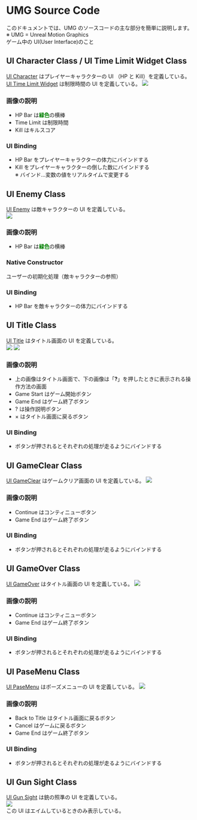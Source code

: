 # UMG Source Code

このドキュメントでは、UMG のソースコードの主な部分を簡単に説明します。  
※ UMG = Unreal Motion Graphics  
ゲーム中の UI(User Interface)のこと

## UI Character Class / UI Time Limit Widget Class

[UI Character](/GUNMAN/Source/GUNMAN/UMG/UICharacter.cpp) はプレイヤーキャラクターの UI （HP と Kill）を定義している。  
[UI Time Limit Widget](/GUNMAN/Source/GUNMAN/UMG/UITimeLimitWidget.cpp) は制限時間の UI を定義している。
![](Images/UI_Character.png)

### 画像の説明

- HP Bar は<span style="color: green">**緑色**</span>の横棒
- Time Limit は制限時間
- Kill はキルスコア

### UI Binding

- HP Bar をプレイヤーキャラクターの体力にバインドする
- Kill をプレイヤーキャラクターの倒した数にバインドする  
  ※ バインド...変数の値をリアルタイムで変更する

## UI Enemy Class

[UI Enemy](/GUNMAN/Source/GUNMAN/UMG/UIEnemy.cpp) は敵キャラクターの UI を定義している。  
![](Images/UI_Enemy.png)

### 画像の説明

- HP Bar は<span style="color: green">**緑色**</span>の横棒

### Native Constructor

ユーザーの初期化処理（敵キャラクターの参照）

### UI Binding

- HP Bar を敵キャラクターの体力にバインドする

## UI Title Class

[UI Title](/GUNMAN/Source/GUNMAN/UMG/UITitle.cpp) はタイトル画面の UI を定義している。  
![](Images/UI_Title.png)
![](Images/UI_Title_Tutorial.png)

### 画像の説明

- 上の画像はタイトル画面で、下の画像は「**?**」を押したときに表示される操作方法の画面
- Game Start はゲーム開始ボタン
- Game End はゲーム終了ボタン
- ? は操作説明ボタン
- × はタイトル画面に戻るボタン

### UI Binding

- ボタンが押されるとそれぞれの処理が走るようにバインドする

## UI GameClear Class

[UI GameClear](/GUNMAN/Source/GUNMAN/UMG/UIGameClear.cpp) はゲームクリア画面の UI を定義している。
![](Images/UI_GameClear.png)

### 画像の説明

- Continue はコンティニューボタン
- Game End はゲーム終了ボタン

### UI Binding

- ボタンが押されるとそれぞれの処理が走るようにバインドする

## UI GameOver Class

[UI GameOver](/GUNMAN/Source/GUNMAN/UMG/UIGameOver.cpp) はタイトル画面の UI を定義している。
![](Images/UI_GameOver.png)

### 画像の説明

- Continue はコンティニューボタン
- Game End はゲーム終了ボタン

### UI Binding

- ボタンが押されるとそれぞれの処理が走るようにバインドする

## UI PaseMenu Class

[UI PaseMenu](/GUNMAN/Source/GUNMAN/UMG/UI_PaseMenu.cpp) はポーズメニューの UI を定義している。
![](Images/UI_PauseMenu.png)

### 画像の説明

- Back to Title はタイトル画面に戻るボタン
- Cancel はゲームに戻るボタン
- Game End はゲーム終了ボタン

### UI Binding

- ボタンが押されるとそれぞれの処理が走るようにバインドする

## UI Gun Sight Class

[UI Gun Sight](/GUNMAN/Source/GUNMAN/UMG/UIGunSight.cpp) は銃の照準の UI を定義している。  
![](Images/UI_GunSight.png)  
この UI はエイムしているときのみ表示している。
